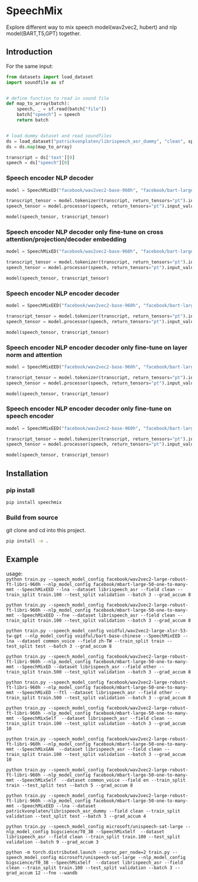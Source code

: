 # SpeechMix

Explore different way to mix speech model(wav2vec2, hubert) and nlp model(BART,T5,GPT) together.

## Introduction

For the same input:

```python
from datasets import load_dataset
import soundfile as sf


# define function to read in sound file
def map_to_array(batch):
    speech, _ = sf.read(batch["file"])
    batch["speech"] = speech
    return batch


# load dummy dataset and read soundfiles
ds = load_dataset("patrickvonplaten/librispeech_asr_dummy", "clean", split="validation")
ds = ds.map(map_to_array)

transcript = ds['text'][0]
speech = ds["speech"][0]
```

### Speech encoder NLP decoder

```python
model = SpeechMixED("facebook/wav2vec2-base-960h", "facebook/bart-large")

transcript_tensor = model.tokenizer(transcript, return_tensors="pt").input_ids
speech_tensor = model.processor(speech, return_tensors="pt").input_values

model(speech_tensor, transcript_tensor)
```

### Speech encoder NLP decoder only fine-tune on cross attention/projection/decoder embedding

```python
model = SpeechMixED("facebook/wav2vec2-base-960h", "facebook/bart-large", ftl=True)

transcript_tensor = model.tokenizer(transcript, return_tensors="pt").input_ids
speech_tensor = model.processor(speech, return_tensors="pt").input_values

model(speech_tensor, transcript_tensor)
```

### Speech encoder NLP encoder decoder

```python
model = SpeechMixEED("facebook/wav2vec2-base-960h", "facebook/bart-large")

transcript_tensor = model.tokenizer(transcript, return_tensors="pt").input_ids
speech_tensor = model.processor(speech, return_tensors="pt").input_values

model(speech_tensor, transcript_tensor)
```

### Speech encoder NLP encoder decoder only fine-tune on layer norm and attention

```python
model = SpeechMixEED("facebook/wav2vec2-base-960h", "facebook/bart-large", lna=True)

transcript_tensor = model.tokenizer(transcript, return_tensors="pt").input_ids
speech_tensor = model.processor(speech, return_tensors="pt").input_values

model(speech_tensor, transcript_tensor)
```

### Speech encoder NLP encoder decoder only fine-tune on speech encoder

```python
model = SpeechMixEED("facebook/wav2vec2-base-960h", "facebook/bart-large", fne=True)

transcript_tensor = model.tokenizer(transcript, return_tensors="pt").input_ids
speech_tensor = model.processor(speech, return_tensors="pt").input_values

model(speech_tensor, transcript_tensor)
```

## Installation

### pip install

```bash
pip install speechmix
```

### Build from source

git clone and cd into this project.

```bash
pip install -e .
```

## Example
usage:   
`python train.py --speech_model_config facebook/wav2vec2-large-robust-ft-libri-960h --nlp_model_config facebook/mbart-large-50-one-to-many-mmt --SpeechMixEED --lna --dataset librispeech_asr --field clean --train_split train.100 --test_split validation --batch 3 --grad_accum 8`   

`python train.py --speech_model_config facebook/wav2vec2-large-robust-ft-libri-960h --nlp_model_config facebook/mbart-large-50-one-to-many-mmt --SpeechMixEED --fne --dataset librispeech_asr --field clean --train_split train.100 --test_split validation --batch 3 --grad_accum 8`    

`python train.py --speech_model_config voidful/wav2vec2-large-xlsr-53-tw-gpt --nlp_model_config voidful/bart-base-chinese --SpeechMixEED --lna --dataset common_voice --field zh-TW --train_split train --test_split test --batch 3 --grad_accum 8`

`python train.py --speech_model_config facebook/wav2vec2-large-robust-ft-libri-960h --nlp_model_config facebook/mbart-large-50-one-to-many-mmt --SpeechMixED --dataset librispeech_asr --field other --train_split train.500 --test_split validation --batch 3 --grad_accum 8`    

`python train.py --speech_model_config facebook/wav2vec2-large-robust-ft-libri-960h --nlp_model_config facebook/mbart-large-50-one-to-many-mmt --SpeechMixED --ftl --dataset librispeech_asr --field other --train_split train.500 --test_split validation --batch 3 --grad_accum 8`   

`python train.py --speech_model_config facebook/wav2vec2-large-robust-ft-libri-960h --nlp_model_config facebook/mbart-large-50-one-to-many-mmt --SpeechMixSelf  --dataset librispeech_asr --field clean --train_split train.100 --test_split validation --batch 3 --grad_accum 10`   

`python train.py --speech_model_config facebook/wav2vec2-large-robust-ft-libri-960h --nlp_model_config facebook/mbart-large-50-one-to-many-mmt --SpeechMixGAN  --dataset librispeech_asr --field clean --train_split train.100 --test_split validation --batch 3 --grad_accum 10`   

`python train.py --speech_model_config facebook/wav2vec2-large-robust-ft-libri-960h --nlp_model_config facebook/mbart-large-50-one-to-many-mmt --SpeechMixSelf  --dataset common_voice --field en --train_split train --test_split test --batch 5 --grad_accum 8`   

`python train.py --speech_model_config facebook/wav2vec2-large-robust-ft-libri-960h --nlp_model_config facebook/mbart-large-50-one-to-many-mmt --SpeechMixEED --lna --dataset patrickvonplaten/librispeech_asr_dummy --field clean --train_split validation --test_split test --batch 3 --grad_accum 4`

`python train.py --speech_model_config microsoft/unispeech-sat-large --nlp_model_config bigscience/T0_3B --SpeechMixSelf  --dataset librispeech_asr --field clean --train_split train.100 --test_split validation --batch 9 --grad_accum 3`

`python -m torch.distributed.launch --nproc_per_node=2 train.py --speech_model_config microsoft/unispeech-sat-large --nlp_model_config bigscience/T0_3B --SpeechMixSelf  --dataset librispeech_asr --field clean --train_split train.100 --test_split validation --batch 3 --grad_accum 12 --fne --wandb`